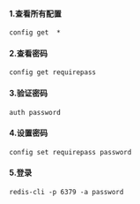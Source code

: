 #### 1.查看所有配置

`config get  *`

#### 2.查看密码

`config get requirepass`

#### 3.验证密码

`auth password`

#### 4.设置密码

`config set requirepass password`

#### 5.登录

`redis-cli -p 6379 -a password`

